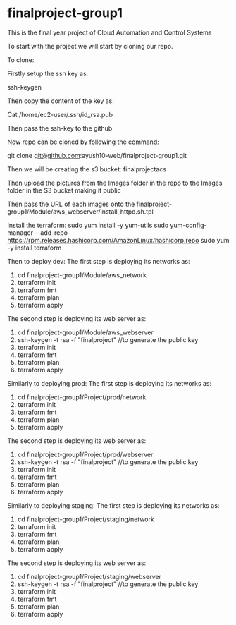 # finalproject-group1
This is the final year project of Cloud Automation and Control Systems

To start with the project we will start by cloning our repo.

To clone:

Firstly setup the ssh key as:

ssh-keygen

Then copy the content of the key as:

Cat /home/ec2-user/.ssh/id_rsa.pub

Then pass the ssh-key to the github

Now repo can be cloned by following the command:

git clone git@github.com:ayush10-web/finalproject-group1.git

Then we will be creating the s3 bucket: finalprojectacs

Then upload the pictures from the Images folder in the repo to the Images folder in the S3 bucket making it public 

Then pass the URL of each images onto the finalproject-group1/Module/aws_webserver/install_httpd.sh.tpl

Install the terraform:
sudo yum install -y yum-utils
sudo yum-config-manager --add-repo https://rpm.releases.hashicorp.com/AmazonLinux/hashicorp.repo
sudo yum -y install terraform


Then to deploy dev:
  The first step is deploying its networks as:
  1. cd finalproject-group1/Module/aws_network
  2. terraform init
  3. terraform fmt
  4. terraform plan
  5. terraform apply

  The second step is deploying its web server as: 
  1. cd finalproject-group1/Module/aws_webserver
  2. ssh-keygen -t rsa -f "finalproject" //to generate the public key
  3. terraform init
  4. terraform fmt
  5. terraform plan
  6. terraform apply

Similarly to deploying prod:
  The first step is deploying its networks as:
  1. cd finalproject-group1/Project/prod/network
  2. terraform init
  3. terraform fmt
  4. terraform plan
  5. terraform apply

  The second step is deploying its web server as: 
  1. cd finalproject-group1/Project/prod/webserver
  2. ssh-keygen -t rsa -f "finalproject" //to generate the public key
  3. terraform init
  4. terraform fmt
  5. terraform plan
  6. terraform apply

Similarly to deploying staging:
  The first step is deploying its networks as:
  1. cd finalproject-group1/Project/staging/network
  2. terraform init
  3. terraform fmt
  4. terraform plan
  5. terraform apply

  The second step is deploying its web server as: 
  1. cd finalproject-group1/Project/staging/webserver
  2. ssh-keygen -t rsa -f "finalproject" //to generate the public key
  3. terraform init
  4. terraform fmt
  5. terraform plan
  6. terraform apply




